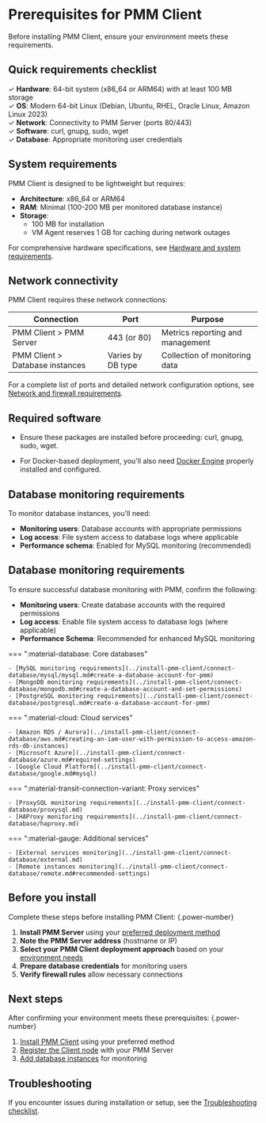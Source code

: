 # Prerequisites for PMM Client

Before installing PMM Client, ensure your environment meets these requirements.

## Quick requirements checklist

✓ **Hardware**: 64-bit system (x86_64 or ARM64) with at least 100 MB storage  
✓ **OS**: Modern 64-bit Linux (Debian, Ubuntu, RHEL, Oracle Linux, Amazon Linux 2023)  
✓ **Network**: Connectivity to PMM Server (ports 80/443)  
✓ **Software**: curl, gnupg, sudo, wget  
✓ **Database**: Appropriate monitoring user credentials  

## System requirements

PMM Client is designed to be lightweight but requires:

- **Architecture**: x86_64 or ARM64
- **RAM**: Minimal (100-200 MB per monitored database instance)
- **Storage**:
    - 100 MB for installation
    - VM Agent reserves 1 GB for caching during network outages

For comprehensive hardware specifications, see [Hardware and system requirements](../plan-pmm-installation/hardware_and_system.md#pmm-client).

## Network connectivity

PMM Client requires these network connections:

| Connection | Port | Purpose |
|------------|------|---------|
| PMM Client > PMM Server | 443 (or 80) | Metrics reporting and management |
| PMM Client > Database instances | Varies by DB type | Collection of monitoring data |

For a complete list of ports and detailed network configuration options, see [Network and firewall requirements](../plan-pmm-installation/network_and_firewall.md).

## Required software

- Ensure these packages are installed before proceeding: curl, gnupg,  sudo, wget.

- For Docker-based deployment, you'll also need [Docker Engine](https://docs.docker.com/get-started/get-docker/) properly installed and configured. 

## Database monitoring requirements

To monitor database instances, you'll need:

- **Monitoring users**: Database accounts with appropriate permissions
- **Log access**: File system access to database logs where applicable
- **Performance schema**: Enabled for MySQL monitoring (recommended)

## Database monitoring requirements

To ensure successful database monitoring with PMM, confirm the following:

- **Monitoring users**: Create database accounts with the required permissions  
- **Log access**: Enable file system access to database logs (where applicable)  
- **Performance Schema**: Recommended for enhanced MySQL monitoring  

=== ":material-database: Core databases"

    - [MySQL monitoring requirements](../install-pmm-client/connect-database/mysql/mysql.md#create-a-database-account-for-pmm)  
    - [MongoDB monitoring requirements](../install-pmm-client/connect-database/mongodb.md#create-a-database-account-and-set-permissions)  
    - [PostgreSQL monitoring requirements](../install-pmm-client/connect-database/postgresql.md#create-a-database-account-for-pmm)

=== ":material-cloud: Cloud services"

    - [Amazon RDS / Aurora](../install-pmm-client/connect-database/aws.md#creating-an-iam-user-with-permission-to-access-amazon-rds-db-instances)
    - [Microsoft Azure](../install-pmm-client/connect-database/azure.md#required-settings)  
    - [Google Cloud Platform](../install-pmm-client/connect-database/google.md#mysql)

=== ":material-transit-connection-variant: Proxy services"

    - [ProxySQL monitoring requirements](../install-pmm-client/connect-database/proxysql.md)  
    - [HAProxy monitoring requirements](../install-pmm-client/connect-database/haproxy.md)

=== ":material-gauge: Additional services"

    - [External services monitoring](../install-pmm-client/connect-database/external.md)  
    - [Remote instances monitoring](../install-pmm-client/connect-database/remote.md#recommended-settings)


## Before you install

Complete these steps before installing PMM Client:
{.power-number}

1. **Install PMM Server** using your [preferred deployment method](../install-pmm-server/index.md)
2. **Note the PMM Server address** (hostname or IP)
3. **Select your PMM Client deployment approach** based on your [environment needs](../plan-pmm-installation/choose-deployment.md)
4. **Prepare database credentials** for monitoring users
5. **Verify firewall rules** allow necessary connections

## Next steps

After confirming your environment meets these prerequisites:
{.power-number}

1. [Install PMM Client](../install-pmm-client/index.md) using your preferred method
2. [Register the Client node](../register-client-node/index.md) with your PMM Server
3. [Add database instances](../install-pmm-client/connect-database/index.md) for monitoring

## Troubleshooting

If you encounter issues during installation or setup, see the [Troubleshooting checklist](../../troubleshoot/checklist.md).